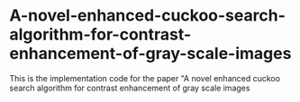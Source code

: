 # A-novel-enhanced-cuckoo-search-algorithm-for-contrast-enhancement-of-gray-scale-images
This is the implementation code for the paper "A novel enhanced cuckoo search algorithm for contrast enhancement of gray scale images

